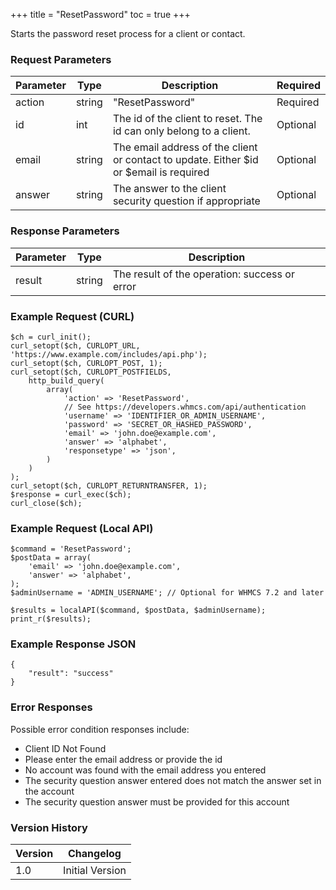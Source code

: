 +++
title = "ResetPassword"
toc = true
+++

Starts the password reset process for a client or contact.

### Request Parameters

| Parameter | Type | Description | Required |
| --------- | ---- | ----------- | -------- |
| action | string | "ResetPassword" | Required |
| id | int | The id of the client to reset. The id can only belong to a client. | Optional |
| email | string | The email address of the client or contact to update. Either $id or $email is required | Optional |
| answer | string | The answer to the client security question if appropriate | Optional |

### Response Parameters

| Parameter | Type | Description |
| --------- | ---- | ----------- |
| result | string | The result of the operation: success or error |


### Example Request (CURL)

```
$ch = curl_init();
curl_setopt($ch, CURLOPT_URL, 'https://www.example.com/includes/api.php');
curl_setopt($ch, CURLOPT_POST, 1);
curl_setopt($ch, CURLOPT_POSTFIELDS,
    http_build_query(
        array(
            'action' => 'ResetPassword',
            // See https://developers.whmcs.com/api/authentication
            'username' => 'IDENTIFIER_OR_ADMIN_USERNAME',
            'password' => 'SECRET_OR_HASHED_PASSWORD',
            'email' => 'john.doe@example.com',
            'answer' => 'alphabet',
            'responsetype' => 'json',
        )
    )
);
curl_setopt($ch, CURLOPT_RETURNTRANSFER, 1);
$response = curl_exec($ch);
curl_close($ch);
```


### Example Request (Local API)

```
$command = 'ResetPassword';
$postData = array(
    'email' => 'john.doe@example.com',
    'answer' => 'alphabet',
);
$adminUsername = 'ADMIN_USERNAME'; // Optional for WHMCS 7.2 and later

$results = localAPI($command, $postData, $adminUsername);
print_r($results);
```


### Example Response JSON

```
{
    "result": "success"
}
```


### Error Responses

Possible error condition responses include:

* Client ID Not Found
* Please enter the email address or provide the id
* No account was found with the email address you entered
* The security question answer entered does not match the answer set in the account
* The security question answer must be provided for this account


### Version History

| Version | Changelog |
| ------- | --------- |
| 1.0 | Initial Version |
